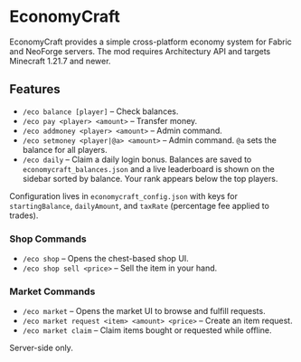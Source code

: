 # EconomyCraft

EconomyCraft provides a simple cross-platform economy system for Fabric and NeoForge servers. The mod requires Architectury API and targets Minecraft 1.21.7 and newer.

## Features

- `/eco balance [player]` – Check balances.
- `/eco pay <player> <amount>` – Transfer money.
- `/eco addmoney <player> <amount>` – Admin command.
- `/eco setmoney <player|@a> <amount>` – Admin command. `@a` sets the balance for all players.
- `/eco daily` – Claim a daily login bonus.
Balances are saved to `economycraft_balances.json` and a live leaderboard is shown on the sidebar sorted by balance. Your rank appears below the top players.

Configuration lives in `economycraft_config.json` with keys for `startingBalance`, `dailyAmount`, and `taxRate` (percentage fee applied to trades).

### Shop Commands
- `/eco shop` – Opens the chest-based shop UI.
- `/eco shop sell <price>` – Sell the item in your hand.

### Market Commands
- `/eco market` – Opens the market UI to browse and fulfill requests.
- `/eco market request <item> <amount> <price>` – Create an item request.
- `/eco market claim` – Claim items bought or requested while offline.

Server-side only.
